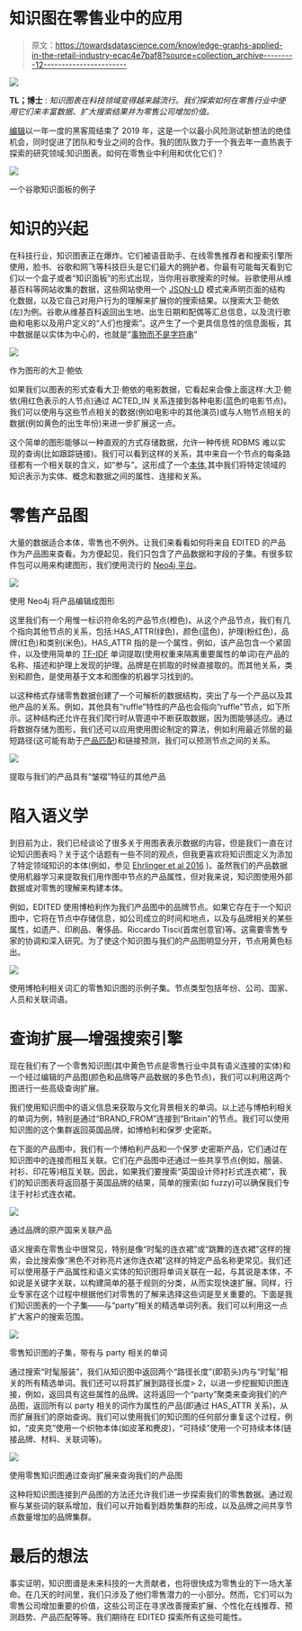 # 知识图在零售业中的应用

> 原文：<https://towardsdatascience.com/knowledge-graphs-applied-in-the-retail-industry-ecac4e7baf8?source=collection_archive---------12----------------------->

![](img/550db2c2eb0118fc00d47fcf02eb4b75.png)

**TL；博士** : *知识图表在科技领域变得越来越流行。我们探索如何在零售行业中使用它们来丰富数据、扩大搜索结果并为零售公司增加价值。*

[编辑](https://edited.com/)以一年一度的黑客周结束了 2019 年，这是一个以最小风险测试新想法的绝佳机会，同时促进了团队和专业之间的合作。我的团队致力于一个我去年一直热衷于探索的研究领域:知识图表。如何在零售业中利用和优化它们？

![](img/21bcf47b732b0fe82628faaa6cb57ab3.png)

一个谷歌知识面板的例子

# 知识的兴起

在科技行业，知识图表正在爆炸。它们被语音助手、在线零售推荐者和搜索引擎所使用，脸书、谷歌和网飞等科技巨头是它们最大的拥护者。你最有可能每天看到它们以一个盒子或者“知识面板”的形式出现，当你用谷歌搜索的时候。谷歌使用从维基百科等网站收集的数据，这些网站使用一个 [JSON-LD](https://en.wikipedia.org/wiki/JSON-LD) 模式来声明页面的结构化数据，以及它自己对用户行为的理解来扩展你的搜索结果。以搜索大卫·鲍依(左)为例。谷歌从维基百科返回出生地、出生日期和配偶等汇总信息，以及流行歌曲和电影以及用户定义的“人们也搜索”。这产生了一个更具信息性的信息面板，其中数据是以实体为中心的，也就是“[事物而不是字符串](https://www.blog.google/products/search/introducing-knowledge-graph-things-not/)”

![](img/d9c8819ce8dbf7c541a13e6733563f93.png)

作为图形的大卫·鲍依

如果我们以图表的形式查看大卫·鲍依的电影数据，它看起来会像上面这样:大卫·鲍依(用红色表示的人节点)通过 ACTED_IN 关系连接到各种电影(蓝色的电影节点)。我们可以使用与这些节点相关的数据(例如电影中的其他演员)或与人物节点相关的数据(例如黄色的出生年份)来进一步扩展这一点。

这个简单的图形能够以一种直观的方式存储数据，允许一种传统 RDBMS 难以实现的查询(比如跟踪链接)。我们可以看到这样的关系，其中来自一个节点的每条路径都有一个相关联的含义，如“参与”。这形成了一个[本体](https://en.wikipedia.org/wiki/Ontology_(information_science)),其中我们将特定领域的知识表示为实体、概念和数据之间的属性、连接和关系。

# 零售产品图

大量的数据适合本体，零售也不例外。让我们来看看如何将来自 EDITED 的产品作为产品图来查看。为方便起见，我们只包含了产品数据和字段的子集。有很多软件包可以用来构建图形，我们使用流行的 [Neo4j 平台](https://neo4j.com/)。

![](img/80f2ef17e28cf4d0757b794ee3edbad2.png)

使用 Neo4j 将产品编辑成图形

这里我们有一个用惟一标识符命名的产品节点(橙色)。从这个产品节点，我们有几个指向其他节点的关系，包括:HAS_ATTR(绿色)，颜色(蓝色)，护理(粉红色)，品牌(红色)和类别(米色)。HAS_ATTR 指的是一个属性，例如，该产品包含一个紧固件，以及使用简单的 [TF-IDF](https://en.wikipedia.org/wiki/Tf%E2%80%93idf) 单词提取(使用权重来隔离重要属性的单词)在产品的名称、描述和护理上发现的护理。品牌是在抓取的时候直接取的。而其他关系，类别和颜色，是使用基于文本和图像的机器学习找到的。

以这种格式存储零售数据创建了一个可解析的数据结构，突出了与一个产品以及其他产品的关系。例如，其他具有“ruffle”特性的产品也会指向“ruffle”节点，如下所示。这种结构还允许在我们爬行时从管道中不断获取数据，因为图能够适应。通过将数据存储为图形，我们还可以应用使用图论制定的算法，例如利用最近邻居的最短路径(这可能有助于[产品匹配](/unravelling-product-matching-with-ai-1a6ef7bd8614))和链接预测，我们可以预测节点之间的关系。

![](img/7293f2fd9d64f4cdb5f5ddf84af0c11e.png)

提取与我们的产品具有“皱褶”特征的其他产品

# 陷入语义学

到目前为止，我们已经谈论了很多关于用图表表示数据的内容，但是我们一直在讨论知识图表吗？关于这个话题有一些不同的观点，但我更喜欢将知识图定义为添加了特定领域知识的本体(例如，参见 [Ehrlinger et al 2016](http://ceur-ws.org/Vol-1695/paper4.pdf) )。虽然我们的产品数据使用机器学习来提取我们用作图中节点的产品属性，但对我来说，知识图使用外部数据或对零售的理解来构建本体。

例如，EDITED 使用博柏利作为我们产品图中的品牌节点。如果它存在于一个知识图中，它将在节点中存储信息，如公司成立的时间和地点，以及与品牌相关的某些属性，如遗产、印刷品、奢侈品、Riccardo Tisci(首席创意官)等。这需要零售专家的协调和深入研究。为了使这个知识图与我们的产品图明显分开，节点用黄色标出。

![](img/8eb50c990dce4ca4194b3a80a26a0537.png)

使用博柏利相关词汇的零售知识图的示例子集。节点类型包括年份、公司、国家、人员和关联词语。

# 查询扩展—增强搜索引擎

现在我们有了一个零售知识图(其中黄色节点是零售行业中具有语义连接的实体)和一个经过编辑的产品图(颜色和品牌等产品数据的多色节点)，我们可以利用这两个图进行一些高级查询扩展。

我们使用知识图中的语义信息来获取与文化背景相关的单词。以上述与博柏利相关的单词为例，特别是通过“BRAND_FROM”连接到“Britain”的节点。我们可以使用知识图的这个集群返回英国品牌，如博柏利和保罗·史密斯。

在下面的产品图中，我们有一个博柏利产品和一个保罗·史密斯产品，它们通过在知识图中的连接而相互关联。它们在产品图中还通过一些共享节点(例如，服装、衬衫、印花等)相互关联。因此，如果我们要搜索“英国设计师衬衫式连衣裙”，我们的知识图表将返回基于英国品牌的结果，简单的搜索(如 fuzzy)可以确保我们专注于衬衫式连衣裙。

![](img/5e8497126f42cb92969e3a0113b46481.png)

通过品牌的原产国来关联产品

语义搜索在零售业中很常见，特别是像“时髦的连衣裙”或“跳舞的连衣裙”这样的搜索，会比搜索像“黑色不对称亮片迷你连衣裙”这样的特定产品名称更常见。我们还可以使用基于产品属性和语义实体的知识图将单词关联在一起，与其说是本体，不如说是关键字关联，以构建简单的基于规则的分类，从而实现快速扩展。同样，行业专家在这个过程中根据他们对零售的了解来选择这些词是至关重要的。下面是我们知识图表的一个子集——与“party”相关的精选单词列表。我们可以利用这一点扩大客户的搜索范围。

![](img/e387e8361b0b51aa6230ebea435145c8.png)

零售知识图的子集，带有与 party 相关的单词

通过搜索“时髦服装”，我们从知识图中返回两个“路径长度”(即箭头)内与“时髦”相关的所有精选单词。我们还可以将其扩展到路径长度> 2，以进一步挖掘知识图连接，例如，返回具有这些属性的品牌。这将返回一个“party”聚类来查询我们的产品图，返回所有以 party 相关的词作为属性的产品(即通过 HAS_ATTR 关系)，从而扩展我们的原始查询。我们可以使用我们的知识图的任何部分重复这个过程，例如，“皮夹克”使用一个织物本体(如皮革和麂皮)，“可持续”使用一个可持续本体(链接品牌、材料、关联词等)。

![](img/1539d4aef208319a8a95aa0998df0030.png)

使用零售知识图通过查询扩展来查询我们的产品图

这种将知识图连接到产品图的方法还允许我们进一步探索我们的零售数据。通过观察与某些词的联系增加，我们可以开始看到趋势集群的形成，以及品牌之间共享节点数量增加的品牌集群。

# 最后的想法

事实证明，知识图谱是未来科技的一大贡献者，也将很快成为零售业的下一场大革命。在几天的时间里，我们只涉及了他们零售潜力的一小部分。然而，它们可以为零售公司增加重要的价值，这些公司正在寻求改善搜索扩展、个性化在线推荐、预测趋势、产品匹配等等。我们期待在 EDITED 探索所有这些可能性。